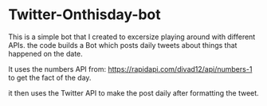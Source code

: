 # Twitter-Onthisday-bot 

This is a simple bot that I created to excersize playing around with different APIs.
the code builds a Bot which posts daily tweets about things that happened on the date.

It uses the numbers API from: https://rapidapi.com/divad12/api/numbers-1 to get the fact of the day.

it then uses the Twitter API to make the post daily after formatting the tweet. 
